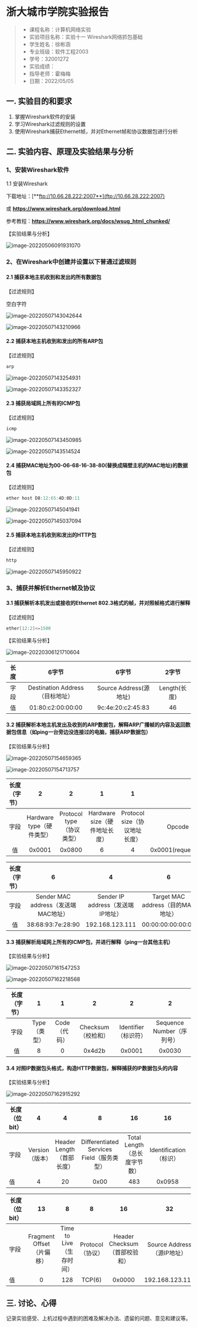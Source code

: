 # 浙大城市学院实验报告

> - 课程名称：计算机网络实验       
> - 实验项目名称：实验十一 Wireshark网络抓包基础     
> - 学生姓名：徐彬涵
> - 专业班级：软件工程2003
> - 学号：32001272 
> - 实验成绩：
> - 指导老师：霍梅梅
> - 日期：2022/05/05  

## 一. 实验目的和要求

1. 掌握Wireshark软件的安装
2. 学习Wireshark过滤规则的设置
3. 使用Wireshark捕获Ethernet帧，并对Ethernet帧和协议数据包进行分析

 

## 二. 实验内容、原理及实验结果与分析

### 1、**安装Wireshark软件**

1.1 安装Wireshark

下载地址：[**ftp://10.66.28.222:2007**](ftp://10.66.28.222:2007) 

或 **https://www.wireshark.org/download.html**

参考教程：**https://www.wireshark.org/docs/wsug_html_chunked/**

【实验结果与分析】

![image-20220506091931070](https://bex-image.oss-cn-hangzhou.aliyuncs.com/img/image-20220506091931070.png)

### 2、**在Wireshark中创建并设置以下普通过滤规则**

#### 2.1 捕获本地主机收到和发出的所有数据包

【过滤规则】

 空白字符

![image-20220507143042644](https://bex-image.oss-cn-hangzhou.aliyuncs.com/img/image-20220507143042644.png)

![image-20220507143210966](https://bex-image.oss-cn-hangzhou.aliyuncs.com/img/image-20220507143210966.png)

#### 2.2 捕获本地主机收到和发出的所有ARP包

【过滤规则】

```powershell
arp
```

![image-20220507143254931](https://bex-image.oss-cn-hangzhou.aliyuncs.com/img/image-20220507143254931.png)

![image-20220507143352327](https://bex-image.oss-cn-hangzhou.aliyuncs.com/img/image-20220507143352327.png)

#### 2.3 捕获局域网上所有的ICMP包

【过滤规则】

```powershell
icmp
```

![image-20220507143450985](https://bex-image.oss-cn-hangzhou.aliyuncs.com/img/image-20220507143450985.png)

![image-20220507143514524](C:\Users\Bexh0lder\AppData\Roaming\Typora\typora-user-images\image-20220507143514524.png)

#### 2.4 捕获MAC地址为00-06-68-16-38-80(替换成隔壁主机的MAC地址)的数据包

【过滤规则】

```powershell
ether host D8:12:65:4D:0D:11
```

![image-20220507145041941](https://bex-image.oss-cn-hangzhou.aliyuncs.com/img/image-20220507145041941.png)

![image-20220507145037094](https://bex-image.oss-cn-hangzhou.aliyuncs.com/img/image-20220507145037094.png)

#### 2.5 捕获本地主机收到和发出的HTTP包

【过滤规则】

```powershell
http
```

 ![image-20220507145950922](https://bex-image.oss-cn-hangzhou.aliyuncs.com/img/image-20220507145950922.png)

 

### 3、**捕获并解析Ethernet帧及协议**

#### 3.1 捕获解析本机发出或接收的Ethernet 802.3格式的帧，并对照帧格式进行解释

【过滤规则】

```powershell
ether[12:2]<=1500
```

【实验结果与分析】

![image-20220306121710604](https://img-blog.csdnimg.cn/img_convert/3dbaf43ef63f77b5837754f3b62cd074.png)

| 长度 |              6字节              |         6字节          |    2字节     |
| :--: | :-----------------------------: | :--------------------: | :----------: |
| 字段 | Destination Address（目标地址） | Source Address(源地址) | Length(长度) |
|  值  |        01:80:c2:00:00:00        |   9c:4e:20:c2:45:83    |      46      |

#### 3.2 捕获解析本地主机发出及收到的ARP数据包，解释ARP广播帧的内容及返回数据包信息（如ping一台旁边没连接过的电脑，捕获ARP数据包）

【实验结果与分析】

![image-20220507154659365](https://bex-image.oss-cn-hangzhou.aliyuncs.com/img/image-20220507154659365.png)

![image-20220507154713757](https://bex-image.oss-cn-hangzhou.aliyuncs.com/img/image-20220507154713757.png)

| 长度（字节） |             2             |             2             |               1               |               1               |               2               |
| :----------: | :-----------------------: | :-----------------------: | :---------------------------: | :---------------------------: | :---------------------------: |
|     字段     | Hardware type（硬件类型） | Protocol type（协议类型） | Hardware size（硬件地址长度） | Protocol size（协议地址长度） |      Opcode（操作类型）       |
|      值      |          0x0001           |          0x0800           |               6               |               4               | 0x0001(request)/0x0002(reply) |

| 长度（字节） |                  6                  |                 4                 |                 6                 |                4                |
| :----------: | :---------------------------------: | :-------------------------------: | :-------------------------------: | :-----------------------------: |
|     字段     | Sender MAC address（发送端MAC地址） | Sender IP address（发送端IP地址） | Target MAC address（目的MAC地址） | Target IP address（目的IP地址） |
|      值      |          38:68:93:7e:28:90          |          192.168.123.111          |         00:00:00:00:00:00         |         192.168.123.117         |

#### 3.3 捕获解析局域网上所有的ICMP包，并进行解释（ping一台其他主机）

【实验结果与分析】

![image-20220507161547253](https://bex-image.oss-cn-hangzhou.aliyuncs.com/img/image-20220507161547253.png)

![image-20220507162218568](https://bex-image.oss-cn-hangzhou.aliyuncs.com/img/image-20220507162218568.png)



| 长度（字节） |      1       |      1       |         2          |          2           |             2             |
| :----------: | :----------: | :----------: | :----------------: | :------------------: | :-----------------------: |
|     字段     | Type（类型） | Code（代码） | Checksum（校检和） | Identifier（标识符） | Sequence Number（序列号） |
|      值      |      8       |      0       |       0x4d2b       |        0x0001        |          0x0030           |

 

#### 3.4 对照IP数据包头格式，构造HTTP数据包，解释捕获的IP数据包头的内容

【实验结果与分析】

![image-20220507162915292](https://bex-image.oss-cn-hangzhou.aliyuncs.com/img/image-20220507162915292.png)

| 长度（位bit） |        4        |             4             |                     8                     |              16              |           16           |       3       |
| ------------- | :-------------: | :-----------------------: | :---------------------------------------: | :--------------------------: | :--------------------: | :-----------: |
| 字段          | Version（版本） | Header Length（首部长度） | Differentiated Services Field（服务类型） | Total Length（总长度字节数） | Identification（标识） | Flags（标志） |
| 值            |        4        |            20             |                   0x00                    |             483              |         0x0958         |     0x40      |

| 长度（位bit） |            13             |            8             |        8         |              16               |             32             |                32                |
| ------------- | :-----------------------: | :----------------------: | :--------------: | :---------------------------: | :------------------------: | :------------------------------: |
| 字段          | Fragment Offset（片偏移） | Time to Live（生存时间） | Protocol（协议） | Header Checksum（首部校验和） | Source Address（源IP地址） | Desination Address（目的IP地址） |
| 值            |             0             |           128            |      TCP(6)      |            0x0000             |      192.168.123.111       |         202.107.195.209          |

## 三. 讨论、心得

记录实验感受、上机过程中遇到的困难及解决办法、遗留的问题、意见和建议等。